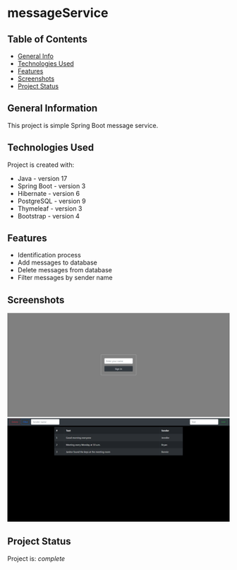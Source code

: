 # messageService

[//]: # (> Outline a brief description of your project.)
[//]: # (> Live demo [_here_]&#40;https://www.example.com&#41;. <!-- If you have the project hosted somewhere, include the link here. -->)

## Table of Contents
* [General Info](#general-information)
* [Technologies Used](#technologies-used)
* [Features](#features)
* [Screenshots](#screenshots)
* [Project Status](#project-status)


## General Information
This project is simple Spring Boot message service. 


## Technologies Used
Project is created with:

- Java - version 17
- Spring Boot - version 3
- Hibernate - version 6
- PostgreSQL - version 9
- Thymeleaf - version 3
- Bootstrap - version 4


## Features
- Identification process
- Add messages to database
- Delete messages from database
- Filter messages by sender name


## Screenshots
![Example screenshot](./img/1.png)
![Example screenshot](./img/2.png)



## Project Status
Project is: _complete_ 





